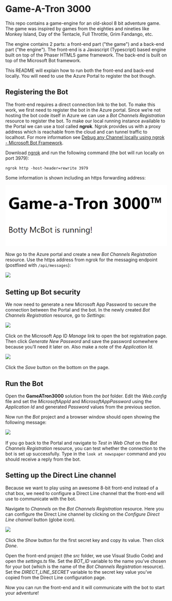 # Game-A-Tron 3000
This repo contains a game-engine for an old-skool 8 bit adventure game. The game was inspired by games from the eighties and nineties like Monkey Island, Day of the Tentacle, Full Throttle, Grim Fandango, etc.

The engine contains 2 parts: a front-end part ("the game") and a back-end part ("the engine"). 
The front-end is a Javascript (Typescript) based engine built on top of the Phaser HTML5 game framework.
The back-end is built on top of the Microsoft Bot framework.

This README will explain how to run both the front-end and back-end locally. You will need to use the Azure Portal to register the bot though.

## Registering the Bot
The front-end requires a direct connection link to the bot. To make this work, we first need to register the bot in the Azure portal.
Since we’re not hosting the bot code itself in Azure we can use a *Bot Channels Registration* resource to register the bot. To make our local running instance available to the Portal we can use a tool called **ngrok**. Ngrok provides us with a proxy address which is reachable from the cloud and can tunnel traffic to localhost. For more information see [Debug any Channel locally using ngrok - Microsoft Bot Framework](https://blog.botframework.com/2017/10/19/debug-channel-locally-using-ngrok/).

Download [ngrok](https://ngrok.com) and run the following command (the bot will run locally on port 3979):

```
ngrok http -host-header=rewrite 3979
```

Some information is shown including an https forwarding address:

![](images/server.png)

Now go to the Azure portal and create a new *Bot Channels Registration* resource. Use the https address from ngrok for the messaging endpoint (postfixed with `/api/messages`):

![](E40F95FF-7EFF-47B2-90D0-8BB23A03296C.png)


## Setting up Bot security
We now need to generate a new Microsoft App Password to secure the connection between the Portal and the bot.
In the newly created *Bot Channels Registration* resource, go to *Settings*:

![](901B1EFE-DAAD-4E13-B019-E3232E8EB53A.png)

Click on the Microsoft App ID *Manage* link to open the bot registration page. Then click *Generate New Password* and save the password somewhere because you’ll need it later on. Also make a note of the *Application Id*.

![](179A47EC-952E-449E-BCF1-32FCF588B223.png)

Click the *Save* button on the bottom on the page.

## Run the Bot
Open the **GameATron3000** solution from the *bot* folder. Edit the *Web.config* file and set the *MicrosoftAppId* and *MicrosoftAppPassword* using the *Application Id* and generated *Password* values from the previous section.

Now run the *Bot* project and a browser window should open showing the following message:

![](12D5A9E4-F60C-44EA-9F0D-FB7F59263565.png)

If you go back to the Portal and navigate to *Test in Web Chat* on the *Bot Channels Registration* resource, you can test whether the connection to the bot is set up successfully. Type in the `look at newspaper` command and you should receive a reply from the bot.

## Setting up the Direct Line channel
Because we want to play using an awesome 8-bit front-end instead of a chat box, we need to configure a Direct Line channel that the front-end will use to communicate with the bot.

Navigate to *Channels* on the *Bot Channels Registration* resource. Here you can configure the Direct Line channel by clicking on the *Configure Direct Line channel* button (globe icon). 

![](C0EFE02C-AC6C-4AE0-8D5B-F17A3682E473.png)

Click the *Show* button for the first secret key and copy its value. Then click *Done*.

Open the front-end project (the *src* folder, we use Visual Studio Code) and open the *settings.ts* file.
Set the *BOT_ID* variable to the name you’ve chosen for your bot (which is the name of the *Bot Channels Registration* resource).
Set the *DIRECT_LINE_SECRET* variable to the secret key value you’ve copied from the Direct Line configuration page.

Now you can run the front-end and it will communicate with the bot to start your adventure!



